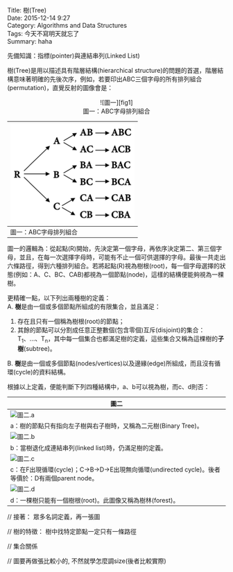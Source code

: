 Title: 樹(Tree)  
Date: 2015-12-14 9:27  
Category: Algorithms and Data Structures  
Tags: 今天不寫明天就忘了  
Summary: haha  

先備知識：指標(pointer)與連結串列(Linked List)


樹(Tree)是用以描述具有階層結構(hierarchical structure)的問題的首選，階層結構意味著明確的先後次序，例如，若要印出ABC三個字母的所有排列組合(permutation)，直覺反射的圖像會是：


<center> ![圖一][fig1] </center>
<center>圖一：ABC字母排列組合 

|![圖一][fig1]      |
| ---               |
| 圖一：ABC字母排列組合| 

</center>

[fig1]: tree/abc_permu1.png


圖一的邏輯為：從起點(R)開始，先決定第一個字母，再依序決定第二、第三個字母，並且，在每一次選擇字母時，可能有不止一個可供選擇的字母。最後一共走出六條路徑，得到六種排列組合。若將起點(R)視為樹根(root)，每一個字母選擇的狀態(例如：A、C、BC、CAB)都視為一個節點(node)，這樣的結構便能夠視為一棵樹。

更精確一點，以下列出兩種樹的定義：  
A. **樹**是由一個或多個節點所組成的有限集合，並且滿足：  

1. 存在且只有一個稱為樹根(root)的節點；
2. 其餘的節點可以分割成任意正整數個(包含零個)互斥(disjoint)的集合：T<sub>1</sub>、...、T<sub>n</sub>，其中每一個集合也都滿足樹的定義，這些集合又稱為這棵樹的**子樹**(subtree)。

B. **樹**是由一個或多個節點(nodes/vertices)以及邊緣(edge)所組成，而且沒有循環(cycle)的資料結構。

根據以上定義，便能判斷下列四種結構中，a、b可以視為樹，而c、d則否：

| 圖二 |
|---             |
|![圖二.a][fig2]|
|a：樹的節點只有指向左子樹與右子樹時，又稱為二元樹(Binary Tree)。|
|![圖二.b][fig3]|
|b：當樹退化成連結串列(linked list)時，仍滿足樹的定義。|          
|![圖二.c][fig4] |
|c：在F出現循環(cycle)；C->B->D->E出現無向循環(undirected cycle)。後者等價於：D有兩個parent node。|
| ![圖二.d][fig5]|
|d：一棵樹只能有一個樹根(root)。此圖像又稱為樹林(forest)。|

[fig2]: is_Tree_a.png
[fig3]: is_Tree_b.png
[fig4]: is_Not_Tree_c.png
[fig5]: is_Not_Tree_d.png

// 接著： 眾多名詞定義，再一張圖

// 樹的特徵：
樹中找特定節點一定只有一條路徑

// 集合關係

// 圖要再做張比較小的, 不然就學怎麼調size(後者比較實際)